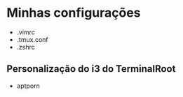 # Minhas configurações

- .vimrc
- .tmux.conf
- .zshrc

## Personalização do i3 do TerminalRoot

- aptporn
